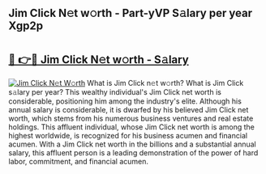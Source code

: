 ## Jim Click N𝚎t w𝚘rth - Part-yVP S𝚊lary per year Xgp2p

# <h2><a href="http://gc1qcd9.nevu.top/?p=Jim+Click">🔗 👉🔴 Jim Click N𝚎t w𝚘rth - S𝚊lary</a></h2>

[![Jim Click N𝚎t W𝚘rth](https://i.imgur.com/Oavwk0R.jpeg)](http://gc1qcd9.nevu.top/?p=Jim+Click)
What is Jim Click n𝚎t w𝚘rth? What is Jim Click s𝚊lary per year?
This wealthy individual's Jim Click net worth is considerable, positioning him among the industry's elite. Although his annual salary is considerable, it is dwarfed by his believed Jim Click net worth, which stems from his numerous business ventures and real estate holdings. This affluent individual, whose Jim Click net worth is among the highest worldwide, is recognized for his business acumen and financial acumen. With a Jim Click net worth in the billions and a substantial annual salary, this affluent person is a leading demonstration of the power of hard labor, commitment, and financial acumen.
